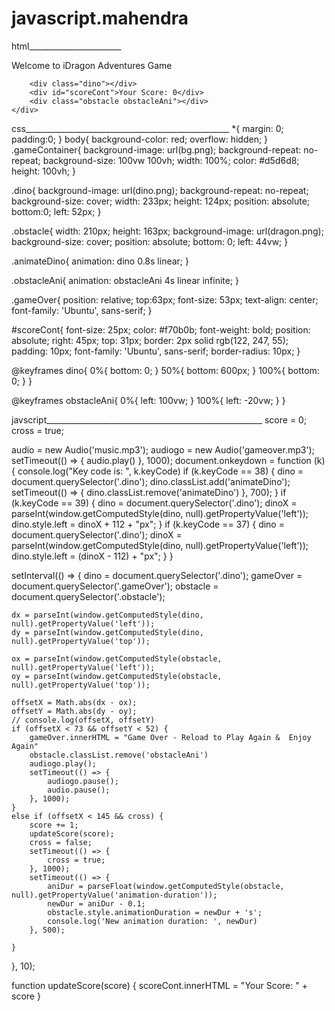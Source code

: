 # javascript.mahendra
html_______________________
<!DOCTYPE html>
<html lang="en">
<head>
    <meta charset="UTF-8">
    <meta name="viewport" content="width=device-width, initial-scale=1.0">
    <title>Gamewithyou - lets start Game</title>
    <link href="https://fonts.googleapis.com/css2?family=Ubuntu:wght@300&display=swap" rel="stylesheet">
    <link rel="stylesheet" href="style.css">
    <script src="script.js"></script>
</head>
<body>
    <div class="gameContainer">
        <div class="gameOver">Welcome to iDragon Adventures Game</div>
        
        <div class="dino"></div>
        <div id="scoreCont">Your Score: 0</div>
        <div class="obstacle obstacleAni"></div>
    </div>
</body>
</html>

css___________________________________________________
*{
    margin: 0;
    padding:0;
}
body{
    background-color: red;
    overflow: hidden;
}
.gameContainer{
    background-image: url(bg.png);
    background-repeat: no-repeat;
    background-size: 100vw 100vh;
    width: 100%;
    color: #d5d6d8;
    height: 100vh;
}

.dino{
    background-image: url(dino.png);
    background-repeat: no-repeat;
    background-size: cover;
    width: 233px;
    height: 124px;
    position: absolute;
    bottom:0;
    left: 52px;
}

.obstacle{
    width: 210px;
    height: 163px;
    background-image: url(dragon.png);
    background-size: cover;
    position: absolute;
    bottom: 0;
    left: 44vw;
}

.animateDino{
    animation: dino 0.8s linear;
}

.obstacleAni{
    animation: obstacleAni 4s linear infinite;
}

.gameOver{
    position: relative;
    top:63px;
    font-size: 53px;
    text-align: center; 
    font-family: 'Ubuntu', sans-serif;
}

#scoreCont{
    font-size: 25px;
    color: #f70b0b;
    font-weight: bold;
    position: absolute;
    right: 45px;
    top: 31px;
    border: 2px solid rgb(122, 247, 55);
    padding: 10px;
    font-family: 'Ubuntu', sans-serif;
    border-radius: 10px;
}

@keyframes dino{
    0%{
        bottom: 0;
    }
    50%{
        bottom: 600px;
    }
    100%{
        bottom: 0; 
    }
}

@keyframes obstacleAni{
    0%{
        left: 100vw;
    }
    100%{
        left: -20vw;
    }
}

javscript______________________________________________________
score = 0;
cross = true;

audio = new Audio('music.mp3');
audiogo = new Audio('gameover.mp3');
setTimeout(() => {
    audio.play()
}, 1000);
document.onkeydown = function (k) {
    console.log("Key code is: ", k.keyCode)
    if (k.keyCode == 38) {
        dino = document.querySelector('.dino');
        dino.classList.add('animateDino');
        setTimeout(() => {
            dino.classList.remove('animateDino')
        }, 700);
    }
    if (k.keyCode == 39) {
        dino = document.querySelector('.dino');
        dinoX = parseInt(window.getComputedStyle(dino, null).getPropertyValue('left'));
        dino.style.left = dinoX + 112 + "px";
    }
    if (k.keyCode == 37) {
        dino = document.querySelector('.dino');
        dinoX = parseInt(window.getComputedStyle(dino, null).getPropertyValue('left'));
        dino.style.left = (dinoX - 112) + "px";
    }
}

setInterval(() => {
    dino = document.querySelector('.dino');
    gameOver = document.querySelector('.gameOver');
    obstacle = document.querySelector('.obstacle');

    dx = parseInt(window.getComputedStyle(dino, null).getPropertyValue('left'));
    dy = parseInt(window.getComputedStyle(dino, null).getPropertyValue('top'));

    ox = parseInt(window.getComputedStyle(obstacle, null).getPropertyValue('left'));
    oy = parseInt(window.getComputedStyle(obstacle, null).getPropertyValue('top'));

    offsetX = Math.abs(dx - ox);
    offsetY = Math.abs(dy - oy);
    // console.log(offsetX, offsetY)
    if (offsetX < 73 && offsetY < 52) {
        gameOver.innerHTML = "Game Over - Reload to Play Again &  Enjoy Again"
        obstacle.classList.remove('obstacleAni')
        audiogo.play();
        setTimeout(() => {
            audiogo.pause();
            audio.pause();
        }, 1000);
    }
    else if (offsetX < 145 && cross) {
        score += 1;
        updateScore(score);
        cross = false;
        setTimeout(() => {
            cross = true;
        }, 1000);
        setTimeout(() => {
            aniDur = parseFloat(window.getComputedStyle(obstacle, null).getPropertyValue('animation-duration'));
            newDur = aniDur - 0.1;
            obstacle.style.animationDuration = newDur + 's';
            console.log('New animation duration: ', newDur)
        }, 500);

    }

}, 10);

function updateScore(score) {
    scoreCont.innerHTML = "Your Score: " + score
}
